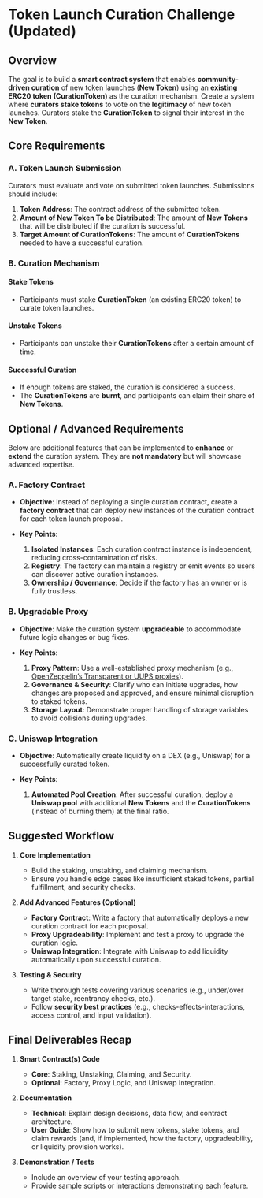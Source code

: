 # Token Launch Curation Challenge (Updated)

## Overview

The goal is to build a **smart contract system** that enables **community-driven curation** of new token launches (**New Token**) using an **existing ERC20 token (CurationToken)** as the curation mechanism. Create a system where **curators stake tokens** to vote on the **legitimacy** of new token launches. Curators stake the **CurationToken** to signal their interest in the **New Token**.



## Core Requirements

### A. Token Launch Submission

Curators must evaluate and vote on submitted token launches. Submissions should include:

1. **Token Address**: The contract address of the submitted token.  
2. **Amount of New Token To be Distributed**: The amount of **New Tokens** that will be distributed if the curation is successful.  
3. **Target Amount of CurationTokens**: The amount of **CurationTokens** needed to have a successful curation.

### B. Curation Mechanism

#### Stake Tokens
- Participants must stake **CurationToken** (an existing ERC20 token) to curate token launches.

#### Unstake Tokens
- Participants can unstake their **CurationTokens** after a certain amount of time.

#### Successful Curation
- If enough tokens are staked, the curation is considered a success.
- The **CurationTokens** are **burnt**, and participants can claim their share of **New Tokens**.


## Optional / Advanced Requirements

Below are additional features that can be implemented to **enhance** or **extend** the curation system. They are **not mandatory** but will showcase advanced expertise.

### A. Factory Contract

- **Objective**: Instead of deploying a single curation contract, create a **factory contract** that can deploy new instances of the curation contract for each token launch proposal.

- **Key Points**:
  1. **Isolated Instances**: Each curation contract instance is independent, reducing cross-contamination of risks.
  2. **Registry**: The factory can maintain a registry or emit events so users can discover active curation instances.
  3. **Ownership / Governance**: Decide if the factory has an owner or is fully trustless.

### B. Upgradable Proxy

- **Objective**: Make the curation system **upgradeable** to accommodate future logic changes or bug fixes.

- **Key Points**:
  1. **Proxy Pattern**: Use a well-established proxy mechanism (e.g., [OpenZeppelin’s Transparent or UUPS proxies](https://docs.openzeppelin.com/upgrades/latest/)).
  2. **Governance & Security**: Clarify who can initiate upgrades, how changes are proposed and approved, and ensure minimal disruption to staked tokens.
  3. **Storage Layout**: Demonstrate proper handling of storage variables to avoid collisions during upgrades.

### C. Uniswap Integration

- **Objective**: Automatically create liquidity on a DEX (e.g., Uniswap) for a successfully curated token.

- **Key Points**:
  1. **Automated Pool Creation**: After successful curation, deploy a **Uniswap pool** with additional **New Tokens** and the **CurationTokens** (instead of burning them) at the final ratio.



## Suggested Workflow

1. **Core Implementation**  
   - Build the staking, unstaking, and claiming mechanism.  
   - Ensure you handle edge cases like insufficient staked tokens, partial fulfillment, and security checks.

2. **Add Advanced Features (Optional)**  
   - **Factory Contract**: Write a factory that automatically deploys a new curation contract for each proposal.  
   - **Proxy Upgradeability**: Implement and test a proxy to upgrade the curation logic.  
   - **Uniswap Integration**: Integrate with Uniswap to add liquidity automatically upon successful curation.

3. **Testing & Security**  
   - Write thorough tests covering various scenarios (e.g., under/over target stake, reentrancy checks, etc.).  
   - Follow **security best practices** (e.g., checks-effects-interactions, access control, and input validation).



## Final Deliverables Recap

1. **Smart Contract(s) Code**  
   - **Core**: Staking, Unstaking, Claiming, and Security.  
   - **Optional**: Factory, Proxy Logic, and Uniswap Integration.

2. **Documentation**  
   - **Technical**: Explain design decisions, data flow, and contract architecture.  
   - **User Guide**: Show how to submit new tokens, stake tokens, and claim rewards (and, if implemented, how the factory, upgradeability, or liquidity provision works).

3. **Demonstration / Tests**  
   - Include an overview of your testing approach.  
   - Provide sample scripts or interactions demonstrating each feature.

